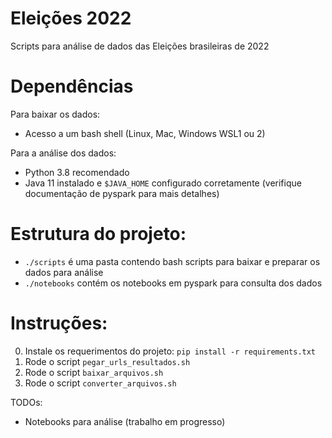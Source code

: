 # Eleições 2022
Scripts para análise de dados das Eleições brasileiras de 2022

# Dependências
Para baixar os dados:
- Acesso a um bash shell (Linux, Mac, Windows WSL1 ou 2)

Para a análise dos dados:
- Python 3.8 recomendado
- Java 11 instalado e `$JAVA_HOME` configurado corretamente (verifique documentação de pyspark para mais detalhes)

# Estrutura do projeto:
- `./scripts` é uma pasta contendo bash scripts para baixar e preparar os dados para análise
- `./notebooks` contém os notebooks em pyspark para consulta dos dados

# Instruções:
0. Instale os requerimentos do projeto: `pip install -r requirements.txt`
1. Rode o script `pegar_urls_resultados.sh`
2. Rode o script `baixar_arquivos.sh`
3. Rode o script `converter_arquivos.sh`

TODOs: 
- Notebooks para análise (trabalho em progresso)
